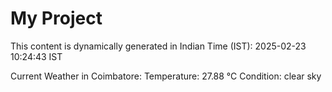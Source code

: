 # My Project

This content is dynamically generated in Indian Time (IST): 2025-02-23 10:24:43 IST


Current Weather in Coimbatore:
Temperature: 27.88 °C
Condition: clear sky
